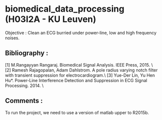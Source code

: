 # biomedical_data_processing (H03I2A - KU Leuven)

Objective : Clean an ECG burried under power-line, low and high frequency noises. 

## Bibliography :

[1] M.Rangayyan Rangaraj. Biomedical Signal Analysis. IEEE Press, 2015. \\
[2] Ramesh Rajagopalan, Adam Dahlstrom. A pole radius varying notch filter with transient suppression for electrocardiogram.\\
[3] Yue-Der Lin, Yu Hen Hu*. Power-Line Interference Detection and Suppression in ECG Signal Processing. 2014. \\

## Comments :

To run the project, we need to use a version of matlab upper to R2015b.
